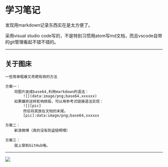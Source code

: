 # 学习笔记

发现用markdown记录东西实在是太方便了。

采用visual studio code写的，不是特别习惯用atom写md文档，而且vscode自带的git管理看起不错不错的。

---

## 关于图床

    一些简单粗暴又奇葩有效的方法

    方案一：
        将图片装成base64,利用markdown的语法：
            ![](data:image/png;base64,xxxxxx)
        如果嫌弃这样影响排版，可以用参考式链接语法实现：
            ![][pic]
            然后将其放在文档的末尾。
            [pic]:data:image/png;base64,xxxxxx

    方案二：
        新浪微博（真的没有防盗链啊喂）

    方案三：
        就上穿到GitHub咯。

---

<div style="align:center">
<img src="https://ww2.sinaimg.cn/mw690/e1b09291jw8f6vitoh23pj213k13kq7c.jpg" />
</div>